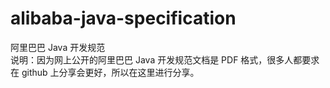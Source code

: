 # alibaba-java-specification
阿里巴巴 Java 开发规范  
说明：因为网上公开的阿里巴巴 Java 开发规范文档是 PDF 格式，很多人都要求在 github 上分享会更好，所以在这里进行分享。

